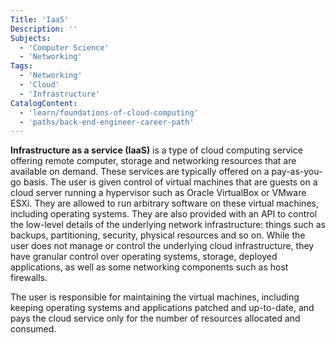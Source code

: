 ```yaml
---
Title: 'IaaS'
Description: ''
Subjects:
  - 'Computer Science'
  - 'Networking'
Tags:
  - 'Networking'
  - 'Cloud'
  - 'Infrastructure'
CatalogContent:
  - 'learn/foundations-of-cloud-computing'
  - 'paths/back-end-engineer-career-path'
---
```


**Infrastructure as a service (IaaS)** is a type of cloud computing service offering remote computer, storage and networking resources that are available on demand. These services are typically offered on a pay-as-you-go basis. The user is given control of virtual machines that are guests on a cloud server running a hypervisor such as Oracle VirtualBox or VMware ESXi. They are allowed to run arbitrary software on these virtual machines, including operating systems. They are also provided with an API to control the low-level details of the underlying network infrastructure: things such as backups, partitioning, security, physical resources and so on. While the user does not manage or control the underlying cloud infrastructure, they have granular control over operating systems, storage, deployed applications, as well as some networking components such as host firewalls.

The user is responsible for maintaining the virtual machines, including keeping operating systems and applications patched and up-to-date, and pays the cloud service only for the number of resources allocated and consumed.
